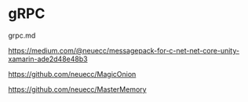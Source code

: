 # gRPC

grpc.md

https://medium.com/@neuecc/messagepack-for-c-net-net-core-unity-xamarin-ade2d48e48b3

https://github.com/neuecc/MagicOnion

https://github.com/neuecc/MasterMemory
